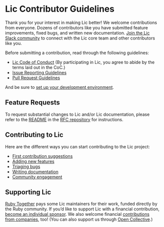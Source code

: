 # Lic Contributor Guidelines

Thank you for your interest in making Lic better! We welcome contributions from everyone. Dozens of contributors like you have submitted feature improvements, fixed bugs, and written new documentation. [Join the Lic Slack community](http://slack.lic.io/) to connect with the Lic core team and other contributors like you.

Before submitting a contribution, read through the following guidelines:

* [Lic Code of Conduct](https://github.com/lic/lic/blob/master/CODE_OF_CONDUCT.md) (By participating in Lic, you agree to abide by the terms laid out in the CoC.)
* [Issue Reporting Guidelines](https://github.com/lic/lic/blob/master/doc/contributing/ISSUES.md)
* [Pull Request Guidelines](https://github.com/lic/lic/blob/master/doc/development/PULL_REQUESTS.md)

And be sure to [set up your development environment](https://github.com/lic/lic/blob/master/doc/development/SETUP.md).

## Feature Requests

To request substantial changes to Lic and/or Lic documentation, please refer to the [README](https://github.com/lic/rfcs/blob/master/README.md) in the [RFC repository](https://github.com/lic/rfcs) for instructions.

## Contributing to Lic

Here are the different ways you can start contributing to the Lic project:

* [First contribution suggestions](https://github.com/lic/lic/blob/master/doc/contributing/HOW_YOU_CAN_HELP.md)
* [Adding new features](https://github.com/lic/lic/blob/master/doc/development/NEW_FEATURES.md)
* [Triaging bugs](https://github.com/lic/lic/blob/master/doc/contributing/BUG_TRIAGE.md)
* [Writing documentation](https://github.com/lic/lic/blob/master/doc/documentation/WRITING.md)
* [Community engagement](https://github.com/lic/lic/blob/master/doc/contributing/COMMUNITY.md)

## Supporting Lic

[Ruby Together](https://rubytogether.org/) pays some Lic maintainers for their work, funded directly by the Ruby community. If you’d like to support Lic with a financial contribution, [become an individual sponsor](https://rubytogether.org/developers#plans). We also welcome financial [contributions from companies](https://rubytogether.org/companies#plans), too! (You can also support us through [Open Collective](https://opencollective.com/rubytogether).)
